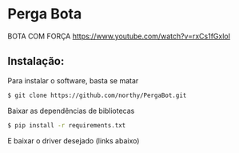 # Perga Bota
BOTA COM FORÇA
https://www.youtube.com/watch?v=rxCs1fGxloI

## Instalação: 
Para instalar o software, basta se matar
```sh
$ git clone https://github.com/northy/PergaBot.git
```
Baixar as dependências de bibliotecas
```sh
$ pip install -r requirements.txt
```
E baixar o driver desejado (links abaixo)
